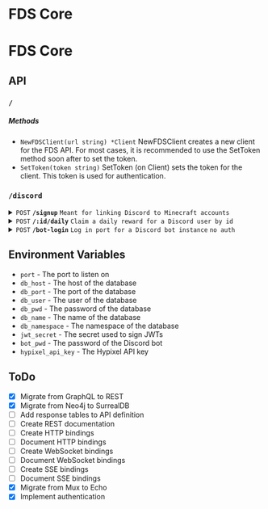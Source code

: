 # FDS Core

# FDS Core

## API
### `/`
##### Methods

- `NewFDSClient(url string) *Client` NewFDSClient creates a new client for the FDS API. For most cases, it is
  recommended to use the SetToken method soon after to set the token.
- `SetToken(token string)` SetToken (on Client) sets the token for the client. This token is used for authentication.

### `/discord`
<details>
 <summary><code>POST</code> <code><b>/signup</b></code> <code>Meant for linking Discord to Minecraft accounts</code></summary>
  <summary><code>POST</code> <code><b>/verify</b></code> <code>Meant for linking Discord to Minecraft accounts</code></summary>

##### Request Body (JSON)

  ``` go
  type DiscordSignupInput struct {
    ID   string `json:"id"`
    Nick string `json:"nick"`
  type DiscordVerifyRequest struct {
	ID   string `json:"id"`
	Nick string `json:"nick"`
	Name string `json:"name"`
  }
  ```

##### Response Body (JSON)

  ``` go
  type DiscordVerifyResponse struct {
	Actual string `json:"actual"`
  }
  ```

##### Method (on Client)
`Verify(input *DiscordVerifyRequest) (*DiscordVerifyResponse, error)` Verify is used to link a Discord
account to a Hypixel account. The backend will store a snapshot of the player's Hypixel stats and Mojang profile as
well as store the Discord user.
  ---
</details>
<details>
 <summary><code>POST</code> <code><b>/:id/daily</b></code> <code>Claim a daily reward for a Discord user by id</code></summary>
  <summary><code>PATCH</code> <code><b>/:id/daily</b></code> <code>Claim a daily reward for a Discord user by id</code></summary>

##### Request Parameters

- `id` the Discord id of the user whose daily should be claimed

##### Response Body (JSON)

  ``` go
  type DiscordDailyResponse struct {
    Actual string `json:"actual"`
  }
  ```

##### Method (on Client)
`ClaimDaily(id string) (*DiscordDailyResponse, error)` Daily is used to claim the daily reward for a Discord user.
The backend will return the user's updated stats.
  ---
</details>
<details>
  <summary><code>POST</code> <code><b>/bot-login</b></code> <code>Log in port for a Discord bot instance</code> <code>no auth</code></summary>

##### Request Body (JSON)

  ``` go
  type DiscordBotLoginRequest struct {
	Pwd string `json:"pwd" query:"pwd"`
  }
  ```

##### Response Body (JSON)

  ``` go
  type DiscordBotLoginResponse struct {
    Actual string `json:"actual"`
  }
  ```

##### Method (on Client)
`BotLogin(input *DiscordBotLoginRequest) (*DiscordBotLoginResponse, error)` BotLogin is used to login the bot to the
Discord API. No token is required for this endpoint.
  ---
</details>

## Environment Variables
- `port` - The port to listen on
- `db_host` - The host of the database
- `db_port` - The port of the database
- `db_user` - The user of the database
- `db_pwd` - The password of the database
- `db_name` - The name of the database
- `db_namespace` - The namespace of the database
- `jwt_secret` - The secret used to sign JWTs
- `bot_pwd` - The password of the Discord bot
- `hypixel_api_key` - The Hypixel API key

## ToDo
- [x] Migrate from GraphQL to REST
- [x] Migrate from Neo4j to SurrealDB
- [ ] Add response tables to API definition
- [ ] Create REST documentation
- [ ] Create HTTP bindings
- [ ] Document HTTP bindings
- [ ] Create WebSocket bindings
- [ ] Document WebSocket bindings
- [ ] Create SSE bindings
- [ ] Document SSE bindings
- [x] Migrate from Mux to Echo
- [x] Implement authentication
